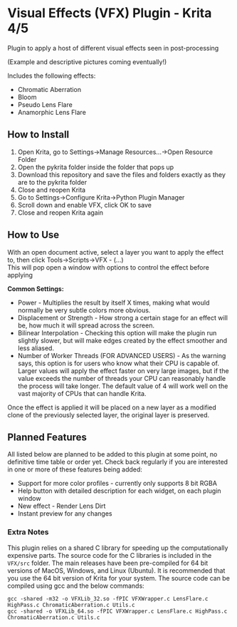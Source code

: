 # Visual Effects (VFX) Plugin - Krita 4/5

Plugin to apply a host of different visual effects seen in post-processing

(Example and descriptive pictures coming eventually!)

Includes the following effects:

* Chromatic Aberration
* Bloom
* Pseudo Lens Flare
* Anamorphic Lens Flare

## How to Install

 1. Open Krita, go to Settings->Manage Resources...->Open Resource Folder
 2. Open the pykrita folder inside the folder that pops up
 3. Download this repository and save the files and folders exactly as they are to the pykrita folder
 4. Close and reopen Krita
 5. Go to Settings->Configure Krita->Python Plugin Manager
 6. Scroll down and enable VFX, click OK to save
 7. Close and reopen Krita again

## How to Use

With an open document active, select a layer you want to apply the effect to, then click Tools->Scripts->VFX - (...)  
This will pop open a window with options to control the effect before applying

**Common Settings:**

* Power - Multiplies the result by itself X times, making what would normally be very subtle colors more obvious.
* Displacement or Strength - How strong a certain stage for an effect will be, how much it will spread across the screen.
* Bilinear Interpolation - Checking this option will make the plugin run slightly slower, but will make edges created by the effect smoother and less aliased.
* Number of Worker Threads (FOR ADVANCED USERS) - As the warning says, this option is for users who know what their CPU is capable of. Larger values will apply the effect faster on very large images, but if the value exceeds the number of threads your CPU can reasonably handle the process will take longer. The default value of 4 will work well on the vast majority of CPUs that can handle Krita.

Once the effect is applied it will be placed on a new layer as a modified clone of the previously selected layer, the original layer is preserved.

## Planned Features

All listed below are planned to be added to this plugin at some point, no definitive time table or order yet. Check back regularly if you are interested in one or more of these features being added:

* Support for more color profiles - currently only supports 8 bit RGBA
* Help button with detailed description for each widget, on each plugin window
* New effect - Render Lens Dirt
* Instant preview for any changes

### Extra Notes

This plugin relies on a shared C library for speeding up the computationally expensive parts. The source code for the C libraries is included in the `VFX/src` folder. The main releases have been pre-compiled for 64 bit versions of MacOS, Windows, and Linux (Ubuntu). It is recommended that you use the 64 bit version of Krita for your system. The source code can be compiled using gcc and the below commands:

```
gcc -shared -m32 -o VFXLib_32.so -fPIC VFXWrapper.c LensFlare.c HighPass.c ChromaticAberration.c Utils.c
gcc -shared -o VFXLib_64.so -fPIC VFXWrapper.c LensFlare.c HighPass.c ChromaticAberration.c Utils.c
```
